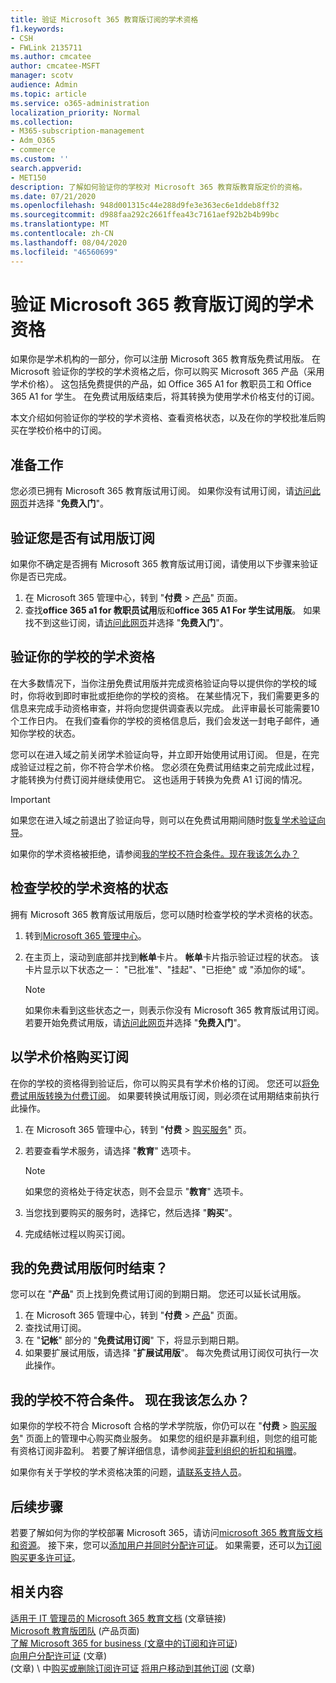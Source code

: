 ```yaml
---
title: 验证 Microsoft 365 教育版订阅的学术资格
f1.keywords:
- CSH
- FWLink 2135711
ms.author: cmcatee
author: cmcatee-MSFT
manager: scotv
audience: Admin
ms.topic: article
ms.service: o365-administration
localization_priority: Normal
ms.collection:
- M365-subscription-management
- Adm_O365
- commerce
ms.custom: ''
search.appverid:
- MET150
description: 了解如何验证你的学校对 Microsoft 365 教育版教育版定价的资格。
ms.date: 07/21/2020
ms.openlocfilehash: 948d001315c44e288d9fe3e363ec6e1ddeb8ff32
ms.sourcegitcommit: d988faa292c2661ffea43c7161aef92b2b4b99bc
ms.translationtype: MT
ms.contentlocale: zh-CN
ms.lasthandoff: 08/04/2020
ms.locfileid: "46560699"
---
```

# <a name="verify-academic-eligibility-for-microsoft-365-education-subscriptions"></a>验证 Microsoft 365 教育版订阅的学术资格

如果你是学术机构的一部分，你可以注册 Microsoft 365 教育版免费试用版。 在 Microsoft 验证你的学校的学术资格之后，你可以购买 Microsoft 365 产品（采用学术价格）。 这包括免费提供的产品，如 Office 365 A1 for 教职员工和 Office 365 A1 for 学生。 在免费试用版结束后，将其转换为使用学术价格支付的订阅。

本文介绍如何验证你的学校的学术资格、查看资格状态，以及在你的学校批准后购买在学校价格中的订阅。

## <a name="before-you-begin"></a>准备工作

您必须已拥有 Microsoft 365 教育版试用订阅。 如果你没有试用订阅，请[访问此网页](https://www.microsoft.com/microsoft-365/academic/compare-office-365-education-plans?activetab=tab%3aprimaryr1)并选择 "**免费入门**"。

## <a name="verify-that-you-have-a-trial-subscription"></a>验证您是否有试用版订阅

如果你不确定是否拥有 Microsoft 365 教育版试用订阅，请使用以下步骤来验证你是否已完成。

1. 在 Microsoft 365 管理中心，转到 "**付费** \> <a href="https://go.microsoft.com/fwlink/p/?linkid=842054" target="_blank">产品</a>" 页面。
2. 查找**office 365 a1 for 教职员试用**版和**office 365 A1 For 学生试用版**。 如果找不到这些订阅，请[访问此网页](https://www.microsoft.com/microsoft-365/academic/compare-office-365-education-plans?activetab=tab%3aprimaryr1)并选择 "**免费入门**"。

## <a name="verify-your-schools-academic-eligibility"></a>验证你的学校的学术资格

在大多数情况下，当你注册免费试用版并完成资格验证向导以提供你的学校的域时，你将收到即时审批或拒绝你的学校的资格。 在某些情况下，我们需要更多的信息来完成手动资格审查，并将向您提供调查表以完成。 此评审最长可能需要10个工作日内。 在我们查看你的学校的资格信息后，我们会发送一封电子邮件，通知你学校的状态。

您可以在进入域之前关闭学术验证向导，并立即开始使用试用订阅。 但是，在完成验证过程之前，你不符合学术价格。 您必须在免费试用结束之前完成此过程，才能转换为付费订阅并继续使用它。 这也适用于转换为免费 A1 订阅的情况。

> [!IMPORTANT]
> 如果您在进入域之前退出了验证向导，则可以在免费试用期间随时[恢复学术验证向导](https://go.microsoft.com/fwlink/p/?linkid=2135255)。

如果你的学术资格被拒绝，请参阅[我的学校不符合条件。现在我该怎么办？](#my-school-isnt-eligible-what-do-i-do-now)

## <a name="check-the-status-of-your-schools-academic-eligibility"></a>检查学校的学术资格的状态

拥有 Microsoft 365 教育版试用版后，您可以随时检查学校的学术资格的状态。

1. 转到[Microsoft 365 管理中心](https://go.microsoft.com/fwlink/p/?linkid=2024339)。
2. 在主页上，滚动到底部并找到**帐单**卡片。
    **帐单**卡片指示验证过程的状态。 该卡片显示以下状态之一： "已批准"、"挂起"、"已拒绝" 或 "添加你的域"。

    > [!NOTE]
    > 如果你未看到这些状态之一，则表示你没有 Microsoft 365 教育版试用订阅。 若要开始免费试用版，请[访问此网页](https://www.microsoft.com/microsoft-365/academic/compare-office-365-education-plans?activetab=tab%3aprimaryr1)并选择 "**免费入门**"。

## <a name="buy-subscriptions-at-academic-prices"></a>以学术价格购买订阅

在你的学校的资格得到验证后，你可以购买具有学术价格的订阅。 您还可以[将免费试用版转换为付费订阅](https://docs.microsoft.com/microsoft-365/commerce/buy-a-subscription-from-your-free-trial)。 如果要转换试用版订阅，则必须在试用期结束前执行此操作。

1. 在 Microsoft 365 管理中心，转到 "**付费** \> <a href="https://go.microsoft.com/fwlink/p/?linkid=868433" target="_blank">购买服务</a>" 页。
2. 若要查看学术服务，请选择 "**教育**" 选项卡。

    > [!NOTE]
    > 如果您的资格处于待定状态，则不会显示 "**教育**" 选项卡。

3. 当您找到要购买的服务时，选择它，然后选择 "**购买**"。
4. 完成结帐过程以购买订阅。

## <a name="when-does-my-free-trial-end"></a>我的免费试用版何时结束？

您可以在 "**产品**" 页上找到免费试用订阅的到期日期。 您还可以延长试用版。

1. 在 Microsoft 365 管理中心，转到 "**付费** \> <a href="https://go.microsoft.com/fwlink/p/?linkid=842054" target="_blank">产品</a>" 页面。
2. 查找试用订阅。
3. 在 "**记帐**" 部分的 "**免费试用订阅**" 下，将显示到期日期。
4. 如果要扩展试用版，请选择 "**扩展试用版**"。 每次免费试用订阅仅可执行一次此操作。

## <a name="my-school-isnt-eligible-what-do-i-do-now"></a>我的学校不符合条件。 现在我该怎么办？

如果你的学校不符合 Microsoft 合格的学术学院版，你仍可以在 "**付费** \> <a href="https://go.microsoft.com/fwlink/p/?linkid=868433" target="_blank">购买服务</a>" 页面上的管理中心购买商业服务。 如果您的组织是非赢利组，则您的组可能有资格订阅非盈利。 若要了解详细信息，请参阅[非营利组织的折扣和捐赠](https://www.microsoft.com/nonprofits/eligibility)。

如果你有关于学校的学术资格决策的问题，[请联系支持人员](../../admin/contact-support-for-business-products.md)。

## <a name="next-steps"></a>后续步骤

若要了解如何为你的学校部署 Microsoft 365，请访问[microsoft 365 教育版文档和资源](https://docs.microsoft.com/microsoft-365/education/deploy/)。 接下来，您可以[添加用户并同时分配许可证](../../admin/add-users/add-users.md)。 如果需要，还可以[为订阅购买更多许可证](../licenses/buy-licenses.md)。

## <a name="related-content"></a>相关内容

[适用于 IT 管理员的 Microsoft 365 教育文档](https://docs.microsoft.com/education/itadmins) (文章链接) \
[Microsoft 教育版团队](https://microsoft.com/education/products/teams/default.aspx) (产品页面) \
[了解 Microsoft 365 for business (文章中的订阅和许可证](../licenses/subscriptions-and-licenses.md)) \
[向用户分配许可证](../../admin/manage/assign-licenses-to-users.md) (文章) \
 (文章) \ 中[购买或删除订阅许可证](../licenses/buy-licenses.md)
[将用户移动到其他订阅](move-users-different-subscription.md) (文章) 
